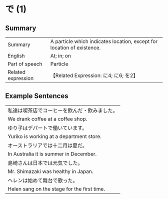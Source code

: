 # で (1)

## Summary

<table><tr>   <td>Summary</td>   <td>A particle which indicates location, except for location of existence.</td></tr><tr>   <td>English</td>   <td>At; in; on</td></tr><tr>   <td>Part of speech</td>   <td>Particle</td></tr><tr>   <td>Related expression</td>   <td>【Related Expression: に4; に6; を2】</td></tr></table>

## Example Sentences

<table><tr><td>私達は喫茶店でコーヒーを飲んだ・飲みました。</td></tr><tr><td>We drank coffee at a coffee shop.</td></tr><tr><td>ゆり子はデパートで働いています。</td></tr><tr><td>Yuriko is working at a department store.</td></tr><tr><td>オーストラリアでは十二月は夏だ。</td></tr><tr><td>In Australia it is summer in December.</td></tr><tr><td>島崎さんは日本では元気でした。</td></tr><tr><td>Mr. Shimazaki was healthy in Japan.</td></tr><tr><td>ヘレンは始めて舞台で歌った。</td></tr><tr><td>Helen sang on the stage for the first time.</td></tr></table>

